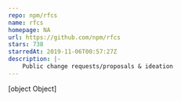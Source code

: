 ```yaml
---
repo: npm/rfcs
name: rfcs
homepage: NA
url: https://github.com/npm/rfcs
stars: 738
starredAt: 2019-11-06T00:57:27Z
description: |-
    Public change requests/proposals & ideation
---
```


[object Object]
